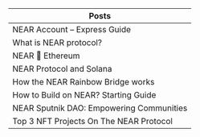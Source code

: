 

Posts |
--- | 
NEAR Account – Express Guide | 
What is NEAR protocol?  | 
NEAR 🤝 Ethereum | 
NEAR Protocol and Solana | 
How the NEAR Rainbow Bridge works | 
How to Build on NEAR? Starting Guide | @shepf | 
NEAR Sputnik DAO: Empowering Communities | 
Top 3 NFT Projects On The NEAR Protocol | 
